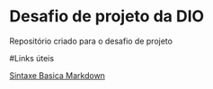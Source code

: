 # Desafio de projeto da DIO
Repositório criado para o desafio de projeto

#Links úteis

[Sintaxe Basica Markdown](https://www.markdownguide.org/)
